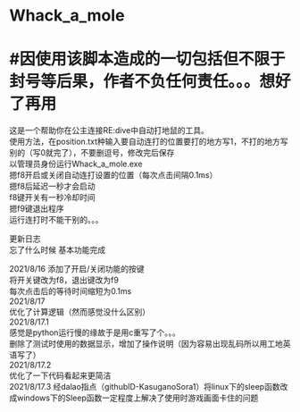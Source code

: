 <h1>Whack_a_mole</h1>  

<h1>#因使用该脚本造成的一切包括但不限于封号等后果，作者不负任何责任。。。想好了再用</h1>  

这是一个帮助你在公主连接RE:dive中自动打地鼠的工具。  
使用方法，在position.txt种输入要自动连打的位置要打的地方写1，不打的地方写别的（写0就完了），不要删逗号，修改完后保存  
以管理员身份运行Whack_a_mole.exe  
摁f8开启或关闭自动连打设置的位置（每次点击间隔0.1ms）  
摁f8后延迟一秒才会启动  
f8键开关有一秒冷却时间  
摁f9键退出程序  
运行连打时不能干别的。。。  
  
更新日志  
忘了什么时候 基本功能完成  

2021/8/16 添加了开启/关闭功能的按键  
	  将开关键改为f8，退出键改为f9  
	  每次点击后的等待时间缩短为0.1ms  
2021/8/17  
	  优化了计算逻辑（然而感觉没什么区别）  
2021/8/17.1  
	感觉是python运行慢的缘故于是用c重写了个。。。  
	删除了测试时使用的数据显示，增加了操作说明（因为容易出现乱码所以用工地英语写了）  
2021/8/17.2  
	优化了一下代码看起来更简洁  
2021/8/17.3
	经dalao指点（githubID-KasuganoSora1）将linux下的sleep函数改成windows下的Sleep函数一定程度上解决了使用时游戏画面卡住的问题